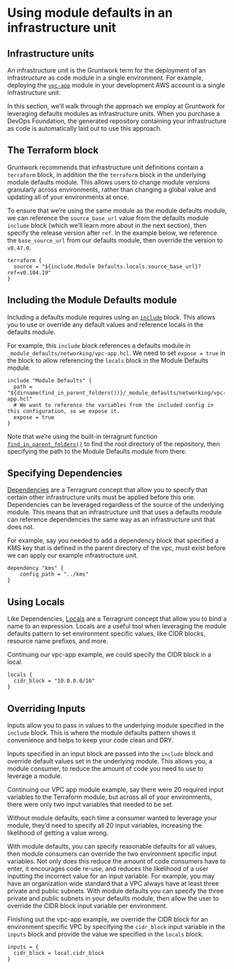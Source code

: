 # Using module defaults in an infrastructure unit

## Infrastructure units

An infrastructure unit is the Gruntwork term for the deployment of an infrastructure as code module in a single environment. For example, deploying the [`vpc-app`](../../../reference/modules/terraform-aws-vpc/vpc-app/) module in your development AWS account is a single infrastructure unit.

In this section, we’ll walk through the approach we employ at Gruntwork for leveraging defaults modules as infrastructure units. When you purchase a DevOps Foundation, the generated repository containing your infrastructure as code is automatically laid out to use this approach.

## The Terraform block

Gruntwork recommends that infrastructure unit definitions contain a `terraform` block, in addition the the `terraform` block in the underlying module defaults module. This allows users to change module versions granularly across environments, rather than changing a global value and updating all of your environments at once.

To ensure that we’re using the same module as the module defaults module, we can reference the `source_base_url` value from the defaults module `include` block (which we’ll learn more about in the next section), then specify the release version after `ref`. In the example below, we reference the `base_source_url` from our defaults module, then override the version to `v0.47.0`.

```hcl title=/dev/us-east-1/dev/networking/vpc/terragrunt.hcl
terraform {
  source = "${include.Module Defaults.locals.source_base_url}?ref=v0.104.19"
}
```

## Including the Module Defaults module

Including a defaults module requires using an [`include`](https://terragrunt.gruntwork.io/docs/features/keep-your-terragrunt-architecture-dry/#using-exposed-includes-to-override-common-configurations) block. This allows you to use or override any default values and reference locals in the defaults module.

For example, this `include` block references a defaults module in `_module_defaults/networking/vpc-app.hcl`. We need to set `expose = true` in the block to allow referencing the `locals` block in the Module Defaults module.

```hcl title=/dev/us-east-1/dev/networking/vpc/terragrunt.hcl
include "Module Defaults" {
  path = "${dirname(find_in_parent_folders())}/_module_defaults/networking/vpc-app.hcl"
  # We want to reference the variables from the included config in this configuration, so we expose it.
  expose = true
}
```

Note that we’re using the built-in terragrunt function [`find_in_parent_folders()`](https://terragrunt.gruntwork.io/docs/reference/built-in-functions/#find_in_parent_folders) to find the root directory of the repository, then specifying the path to the Module Defaults module from there.

## Specifying Dependencies

[Dependencies](https://terragrunt.gruntwork.io/docs/reference/config-blocks-and-attributes/#dependency) are a Terragrunt concept that allow you to specify that certain other infrastructure units must be applied before this one. Dependencies can be leveraged regardless of the source of the underlying module. This means that an infrastructure unit that uses a defaults module can reference dependencies the same way as an infrastructure unit that does not.

For example, say you needed to add a dependency block that specified a KMS key that is defined in the parent directory of the vpc, must exist before we can apply our example infrastructure unit.

```hcl title=/dev/us-east-1/dev/networking/kms/terragrunt.hcl
dependency "kms" {
    config_path = "../kms"
}
```

## Using Locals

Like Dependencies, [Locals](https://terragrunt.gruntwork.io/docs/features/locals/) are a Terragrunt concept that allow you to bind a name to an expression. Locals are a useful tool when leveraging the module defaults pattern to set environment specific values, like CIDR blocks, resource name prefixes, and more.

Continuing our vpc-app example, we could specify the CIDR block in a local.

```hcl title=/dev/us-east-1/dev/networking/vpc/terragrunt.hcl
locals {
  cidr_block = "10.0.0.0/16"
}
```

## Overriding Inputs

Inputs allow you to pass in values to the underlying module specified in the `include` block. This is where the module defaults pattern shows it convenience and helps to keep your code clean and DRY.

Inputs specified in an input block are passed into the `include` block and override default values set in the underlying module. This allows you, a module consumer, to reduce the amount of code you need to use to leverage a module.

Continuing our VPC app module example, say there were 20 required input variables to the Terraform module, but across all of your environments, there were only two input variables that needed to be set.

Without module defaults, each time a consumer wanted to leverage your module, they’d need to specify all 20 input variables, increasing the likelihood of getting a value wrong.

With module defaults, you can specify reasonable defaults for all values, then module consumers can override the two environment specific input variables. Not only does this reduce the amount of code consumers have to enter, it encourages code re-use, and reduces the likelihood of a user inputting the incorrect value for an input variable. For example, you may have an organization wide standard that a VPC always have at least three private and public subnets. With module defaults you can specify the three private and public subnets in your defaults module, then allow the user to override the CIDR block input variable per environment.

Finishing out the vpc-app example, we override the CIDR block for an environment specific VPC by specifying the `cidr_block` input variable in the `inputs` block and provide the value we specified in the `locals` block.

```hcl title=/dev/us-east-1/dev/networking/vpc/terragrunt.hcl
inputs = {
  cidr_block = local.cidr_block
}
```


<!-- ##DOCS-SOURCER-START
{
  "sourcePlugin": "local-copier",
  "hash": "6ac7ae9850a1d6c9a5f32308ab0b81d3"
}
##DOCS-SOURCER-END -->

